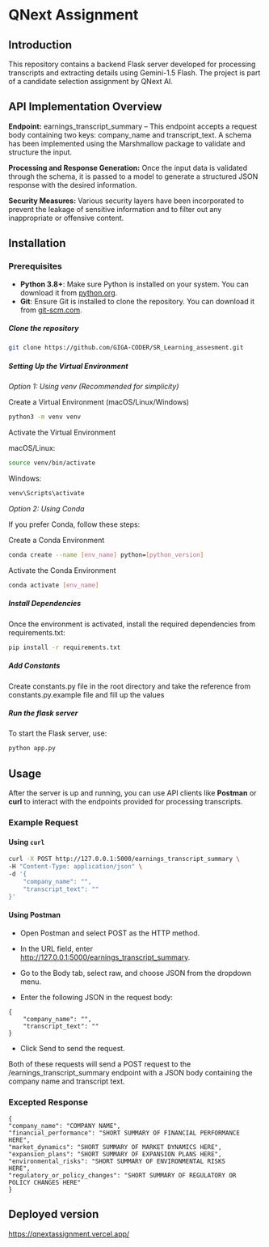 # QNext Assignment
## Introduction 

This repository contains a backend Flask server developed for processing transcripts and extracting details using Gemini-1.5 Flash. The project is part of a candidate selection assignment by QNext AI.

## API Implementation Overview
**Endpoint:** earnings_transcript_summary – This endpoint accepts a request body containing two keys: company_name and transcript_text. A schema has been implemented using the Marshmallow package to validate and structure the input.

**Processing and Response Generation:** Once the input data is validated through the schema, it is passed to a model to generate a structured JSON response with the desired information.

**Security Measures:** Various security layers have been incorporated to prevent the leakage of sensitive information and to filter out any inappropriate or offensive content.
## Installation

### Prerequisites
- **Python 3.8+**: Make sure Python is installed on your system. You can download it from [python.org](https://www.python.org/downloads/).
- **Git**: Ensure Git is installed to clone the repository. You can download it from [git-scm.com](https://git-scm.com/).

##### Clone the repository
```bash
git clone https://github.com/GIGA-CODER/SR_Learning_assesment.git
```
##### Setting Up the Virtual Environment 

*Option 1: Using venv (Recommended for simplicity)*

Create a Virtual Environment (macOS/Linux/Windows)
```bash
python3 -m venv venv 
```
Activate the Virtual Environment

macOS/Linux:

```bash
source venv/bin/activate
```

Windows:
```bash
venv\Scripts\activate
```

*Option 2: Using Conda*

If you prefer Conda, follow these steps:

Create a Conda Environment
```bash
conda create --name [env_name] python=[python_version]
```
Activate the Conda Environment
```bash
conda activate [env_name]
```

##### Install Dependencies

Once the environment is activated, install the required dependencies from requirements.txt:
```bash
pip install -r requirements.txt
```

##### Add Constants
Create constants.py file in the root directory and take the reference from constants.py.example file and fill up the values

##### Run the flask server
To start the Flask server, use:
```bash
python app.py 
```






## Usage

After the server is up and running, you can use API clients like **Postman** or **curl** to interact with the endpoints provided for processing transcripts.

### Example Request

#### Using `curl`

```bash
curl -X POST http://127.0.0.1:5000/earnings_transcript_summary \
-H "Content-Type: application/json" \
-d '{
    "company_name": "",
    "transcript_text": ""
}'
```

#### Using Postman
- Open Postman and select POST as the HTTP method.

- In the URL field, enter http://127.0.0.1:5000/earnings_transcript_summary.

- Go to the Body tab, select raw, and choose JSON from the dropdown menu.

- Enter the following JSON in the request body:

```
{
    "company_name": "",
    "transcript_text": ""
}
```
- Click Send to send the request.

Both of these requests will send a POST request to the /earnings_transcript_summary endpoint with a JSON body containing the company name and transcript text.

### Excepted Response 

```
{
"company_name": "COMPANY NAME",
"financial_performance": "SHORT SUMMARY OF FINANCIAL PERFORMANCE
HERE",
"market_dynamics": "SHORT SUMMARY OF MARKET DYNAMICS HERE",
"expansion_plans": "SHORT SUMMARY OF EXPANSION PLANS HERE",
"environmental_risks": "SHORT SUMMARY OF ENVIRONMENTAL RISKS
HERE",
"regulatory_or_policy_changes": "SHORT SUMMARY OF REGULATORY OR
POLICY CHANGES HERE"
}
```
## Deployed version 
https://qnextassignment.vercel.app/


